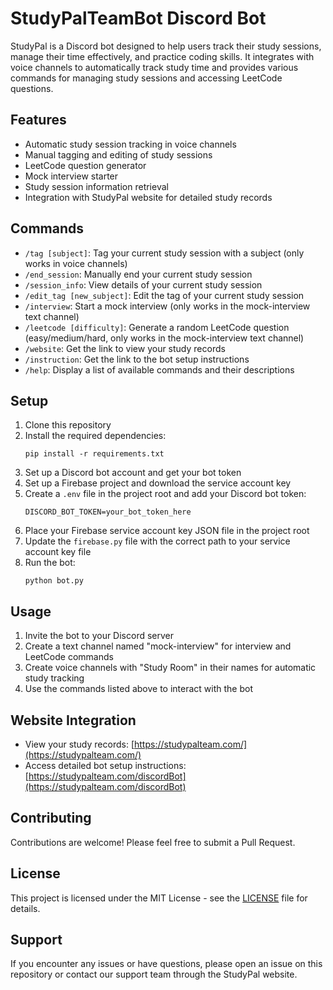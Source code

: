 # StudyPalTeamBot Discord Bot

StudyPal is a Discord bot designed to help users track their study sessions, manage their time effectively, and practice coding skills. It integrates with voice channels to automatically track study time and provides various commands for managing study sessions and accessing LeetCode questions.

## Features

- Automatic study session tracking in voice channels
- Manual tagging and editing of study sessions
- LeetCode question generator
- Mock interview starter
- Study session information retrieval
- Integration with StudyPal website for detailed study records

## Commands

- `/tag [subject]`: Tag your current study session with a subject (only works in voice channels)
- `/end_session`: Manually end your current study session
- `/session_info`: View details of your current study session
- `/edit_tag [new_subject]`: Edit the tag of your current study session
- `/interview`: Start a mock interview (only works in the mock-interview text channel)
- `/leetcode [difficulty]`: Generate a random LeetCode question (easy/medium/hard, only works in the mock-interview text channel)
- `/website`: Get the link to view your study records
- `/instruction`: Get the link to the bot setup instructions
- `/help`: Display a list of available commands and their descriptions

## Setup

1. Clone this repository
2. Install the required dependencies:
   ```
   pip install -r requirements.txt
   ```
3. Set up a Discord bot account and get your bot token
4. Set up a Firebase project and download the service account key
5. Create a `.env` file in the project root and add your Discord bot token:
   ```
   DISCORD_BOT_TOKEN=your_bot_token_here
   ```
6. Place your Firebase service account key JSON file in the project root
7. Update the `firebase.py` file with the correct path to your service account key file
8. Run the bot:
   ```
   python bot.py
   ```

## Usage

1. Invite the bot to your Discord server
2. Create a text channel named "mock-interview" for interview and LeetCode commands
3. Create voice channels with "Study Room" in their names for automatic study tracking
4. Use the commands listed above to interact with the bot

## Website Integration

- View your study records: [https://studypalteam.com/](https://studypalteam.com/)
- Access detailed bot setup instructions: [https://studypalteam.com/discordBot](https://studypalteam.com/discordBot)

## Contributing

Contributions are welcome! Please feel free to submit a Pull Request.

## License

This project is licensed under the MIT License - see the [LICENSE](LICENSE) file for details.

## Support

If you encounter any issues or have questions, please open an issue on this repository or contact our support team through the StudyPal website.